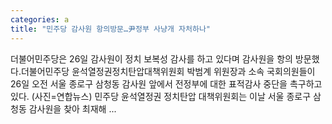 ```yaml
---
categories: a
title: "민주당 감사원 항의방문…尹정부 사냥개 자처하나"
---
```

 더불어민주당은 26일 감사원이 정치 보복성 감사를 하고 있다며 감사원을 항의 방문했다.더불어민주당 윤석열정권정치탄압대책위원회 박범계 위원장과 소속 국회의원들이 26일 오전 서울 종로구 삼청동 감사원 앞에서 전정부에 대한 표적감사 중단을 촉구하고 있다. (사진=연합뉴스) 민주당 윤석열정권 정치탄압 대책위원회는 이날 서울 종로구 삼청동 감사원을 찾아 최재해 ...